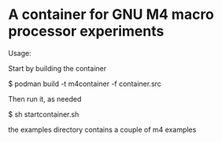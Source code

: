 # A container for GNU M4 macro processor experiments

Usage:

Start by building the container

$ podman build -t m4container -f container.src

Then run it, as needed

$ sh startcontainer.sh

the examples directory contains a couple of m4 examples
